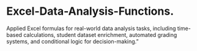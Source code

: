 # Excel-Data-Analysis-Functions.
Applied Excel formulas for real-world data analysis tasks, including time-based calculations, student dataset enrichment, automated grading systems, and conditional logic for decision-making.”
